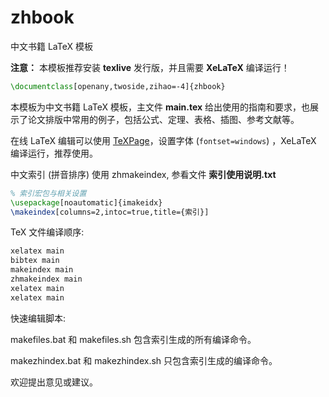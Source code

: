 # zhbook

中文书籍 LaTeX 模板

**注意：** 本模板推荐安装 **texlive** 发行版，并且需要 **XeLaTeX** 编译运行！

```tex
\documentclass[openany,twoside,zihao=-4]{zhbook}
```

本模板为中文书籍 LaTeX 模板，主文件 **main.tex** 给出使用的指南和要求，也展示了论文排版中常用的例子，包括公式、定理、表格、插图、参考文献等。

在线 LaTeX 编辑可以使用 [TeXPage](https://www.texpage.com/)，设置字体 (`fontset=windows`) ，XeLaTeX 编译运行，推荐使用。

中文索引 (拼音排序) 使用 zhmakeindex, 参看文件 **索引使用说明.txt**

```latex
% 索引宏包与相关设置
\usepackage[noautomatic]{imakeidx}
\makeindex[columns=2,intoc=true,title={索引}]
```

TeX 文件编译顺序:
```bash
xelatex main
bibtex main
makeindex main
zhmakeindex main
xelatex main
xelatex main
```

快速编辑脚本:

makefiles.bat 和 makefiles.sh 包含索引生成的所有编译命令。

makezhindex.bat 和 makezhindex.sh 只包含索引生成的编译命令。

欢迎提出意见或建议。
